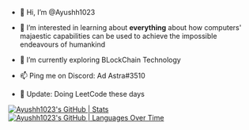 - 👋 Hi, I’m @Ayushh1023
- 👀 I’m interested in learning about **everything** about how computers' majaestic capabilities can be used to achieve the impossible endeavours of humankind  
- 🌱 I’m currently exploring BLockChain Technology
- 📫 Ping me on Discord: Ad Astra#3510

- 📜 Update: Doing LeetCode these days
<!---
Ayushh1023/Ayushh1023 is a ✨ special ✨ repository because its `README.md` (this file) appears on your GitHub profile.
You can click the Preview link to take a look at your changes.
--->

[![Ayushh1023's GitHub | Stats](https://stats.quine.sh/Ayushh1023/github?theme=dark)](https://quine.sh) [![Ayushh1023's GitHub | Languages Over Time](https://stats.quine.sh/Ayushh1023/languages-over-time?theme=dark)](https://quine.sh)

